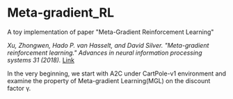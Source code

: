 # Meta-gradient_RL
A toy implementation of paper "Meta-Gradient Reinforcement Learning"

_Xu, Zhongwen, Hado P. van Hasselt, and David Silver. "Meta-gradient reinforcement learning." Advances in neural information processing systems 31 (2018)._ [Link]([https://www.runoob.com](https://proceedings.neurips.cc/paper/2018/file/2715518c875999308842e3455eda2fe3-Paper.pdf))

In the very beginning, we start with A2C under CartPole-v1 environment and examine the property of Meta-gradient Learning(MGL) on the discount factor γ.

